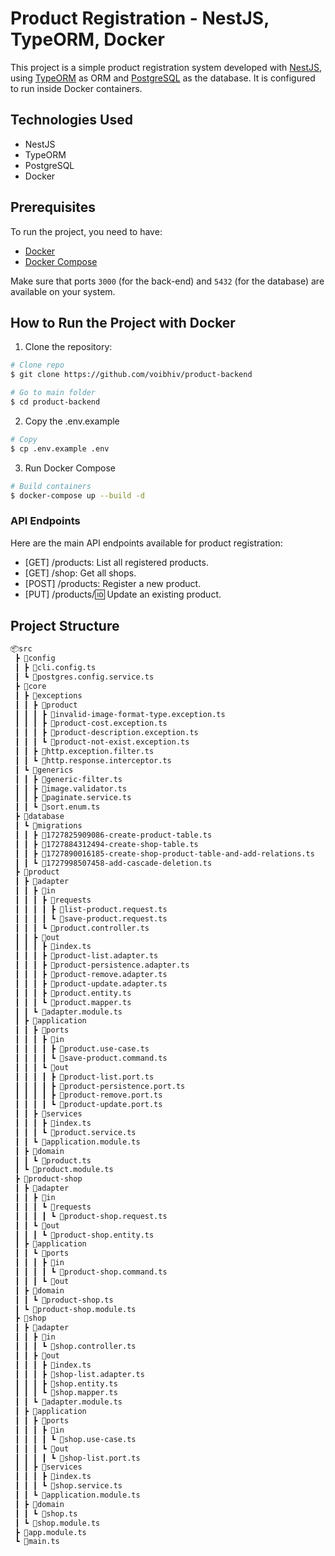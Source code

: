 # Product Registration - NestJS, TypeORM, Docker

This project is a simple product registration system developed with [NestJS](https://nestjs.com/), using [TypeORM](https://typeorm.io/) as ORM and [PostgreSQL](https://www.postgresql.org/) as the database. It is configured to run inside Docker containers.

## Technologies Used
- NestJS
- TypeORM
- PostgreSQL
- Docker

## Prerequisites
To run the project, you need to have:
- [Docker](https://www.docker.com/get-started)
- [Docker Compose](https://docs.docker.com/compose/)

Make sure that ports `3000` (for the back-end) and `5432` (for the database) are available on your system.

## How to Run the Project with Docker

1. Clone the repository:

```bash
# Clone repo
$ git clone https://github.com/voibhiv/product-backend

# Go to main folder
$ cd product-backend
```

2. Copy the .env.example

```bash
# Copy
$ cp .env.example .env
``` 

3. Run Docker Compose

```bash
# Build containers
$ docker-compose up --build -d
``` 

<h3>API Endpoints</h3>
Here are the main API endpoints available for product registration:

- [GET] /products: List all registered products.
- [GET] /shop: Get all shops.
- [POST] /products: Register a new product.
- [PUT] /products/:id: Update an existing product.

## Project Structure

```bash
📦src
 ┣ 📂config
 ┃ ┣ 📜cli.config.ts
 ┃ ┗ 📜postgres.config.service.ts
 ┣ 📂core
 ┃ ┣ 📂exceptions
 ┃ ┃ ┣ 📂product
 ┃ ┃ ┃ ┣ 📜invalid-image-format-type.exception.ts
 ┃ ┃ ┃ ┣ 📜product-cost.exception.ts
 ┃ ┃ ┃ ┣ 📜product-description.exception.ts
 ┃ ┃ ┃ ┗ 📜product-not-exist.exception.ts
 ┃ ┃ ┣ 📜http.exception.filter.ts
 ┃ ┃ ┗ 📜http.response.interceptor.ts
 ┃ ┗ 📂generics
 ┃ ┃ ┣ 📜generic-filter.ts
 ┃ ┃ ┣ 📜image.validator.ts
 ┃ ┃ ┣ 📜paginate.service.ts
 ┃ ┃ ┗ 📜sort.enum.ts
 ┣ 📂database
 ┃ ┗ 📂migrations
 ┃ ┃ ┣ 📜1727825909086-create-product-table.ts
 ┃ ┃ ┣ 📜1727884312494-create-shop-table.ts
 ┃ ┃ ┣ 📜1727890016185-create-shop-product-table-and-add-relations.ts
 ┃ ┃ ┗ 📜1727998507458-add-cascade-deletion.ts
 ┣ 📂product
 ┃ ┣ 📂adapter
 ┃ ┃ ┣ 📂in
 ┃ ┃ ┃ ┣ 📂requests
 ┃ ┃ ┃ ┃ ┣ 📜list-product.request.ts
 ┃ ┃ ┃ ┃ ┗ 📜save-product.request.ts
 ┃ ┃ ┃ ┗ 📜product.controller.ts
 ┃ ┃ ┣ 📂out
 ┃ ┃ ┃ ┣ 📜index.ts
 ┃ ┃ ┃ ┣ 📜product-list.adapter.ts
 ┃ ┃ ┃ ┣ 📜product-persistence.adapter.ts
 ┃ ┃ ┃ ┣ 📜product-remove.adapter.ts
 ┃ ┃ ┃ ┣ 📜product-update.adapter.ts
 ┃ ┃ ┃ ┣ 📜product.entity.ts
 ┃ ┃ ┃ ┗ 📜product.mapper.ts
 ┃ ┃ ┗ 📜adapter.module.ts
 ┃ ┣ 📂application
 ┃ ┃ ┣ 📂ports
 ┃ ┃ ┃ ┣ 📂in
 ┃ ┃ ┃ ┃ ┣ 📜product.use-case.ts
 ┃ ┃ ┃ ┃ ┗ 📜save-product.command.ts
 ┃ ┃ ┃ ┗ 📂out
 ┃ ┃ ┃ ┃ ┣ 📜product-list.port.ts
 ┃ ┃ ┃ ┃ ┣ 📜product-persistence.port.ts
 ┃ ┃ ┃ ┃ ┣ 📜product-remove.port.ts
 ┃ ┃ ┃ ┃ ┗ 📜product-update.port.ts
 ┃ ┃ ┣ 📂services
 ┃ ┃ ┃ ┣ 📜index.ts
 ┃ ┃ ┃ ┗ 📜product.service.ts
 ┃ ┃ ┗ 📜application.module.ts
 ┃ ┣ 📂domain
 ┃ ┃ ┗ 📜product.ts
 ┃ ┗ 📜product.module.ts
 ┣ 📂product-shop
 ┃ ┣ 📂adapter
 ┃ ┃ ┣ 📂in
 ┃ ┃ ┃ ┗ 📂requests
 ┃ ┃ ┃ ┃ ┗ 📜product-shop.request.ts
 ┃ ┃ ┗ 📂out
 ┃ ┃ ┃ ┗ 📜product-shop.entity.ts
 ┃ ┣ 📂application
 ┃ ┃ ┗ 📂ports
 ┃ ┃ ┃ ┣ 📂in
 ┃ ┃ ┃ ┃ ┗ 📜product-shop.command.ts
 ┃ ┃ ┃ ┗ 📂out
 ┃ ┣ 📂domain
 ┃ ┃ ┗ 📜product-shop.ts
 ┃ ┗ 📜product-shop.module.ts
 ┣ 📂shop
 ┃ ┣ 📂adapter
 ┃ ┃ ┣ 📂in
 ┃ ┃ ┃ ┗ 📜shop.controller.ts
 ┃ ┃ ┣ 📂out
 ┃ ┃ ┃ ┣ 📜index.ts
 ┃ ┃ ┃ ┣ 📜shop-list.adapter.ts
 ┃ ┃ ┃ ┣ 📜shop.entity.ts
 ┃ ┃ ┃ ┗ 📜shop.mapper.ts
 ┃ ┃ ┗ 📜adapter.module.ts
 ┃ ┣ 📂application
 ┃ ┃ ┣ 📂ports
 ┃ ┃ ┃ ┣ 📂in
 ┃ ┃ ┃ ┃ ┗ 📜shop.use-case.ts
 ┃ ┃ ┃ ┗ 📂out
 ┃ ┃ ┃ ┃ ┗ 📜shop-list.port.ts
 ┃ ┃ ┣ 📂services
 ┃ ┃ ┃ ┣ 📜index.ts
 ┃ ┃ ┃ ┗ 📜shop.service.ts
 ┃ ┃ ┗ 📜application.module.ts
 ┃ ┣ 📂domain
 ┃ ┃ ┗ 📜shop.ts
 ┃ ┗ 📜shop.module.ts
 ┣ 📜app.module.ts
 ┗ 📜main.ts
 ```